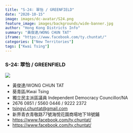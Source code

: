 ```yaml
---
title: "S-24: 翠怡 / GREENFIELD"
date: "2020-10-15"
image: images/dc-avatar/S24.png
feature_image: images/backgrounds/wide-banner.jpg
author: "Hong Kong Districts Info"
summary: "黃俊達/WONG CHUN TAT"
iframe: "https://www.facebook.com/ty.chuntat/"
categories: ["New Territories"]
tags: ["Kwai Tsing"]
---
```


### S-24: 翠怡 / GREENFIELD  
![](/images/dc-avatar/S24.png)  

 - 黃俊達/WONG CHUN TAT  
 - 葵青區/Kwai Tsing  
 - 獨立民主派區議員 Independent Democracy Councillor/NA  
 - 2676 0851 / 5560 0446 / 9222 2372  
 - tsingyi.chuntat@gmail.com  
 - 新界青衣青敬路77號海悅花園商場地下18號鋪  
 - https://www.facebook.com/ty.chuntat/  
 - https://www.facebook.com/ty.chuntat/
